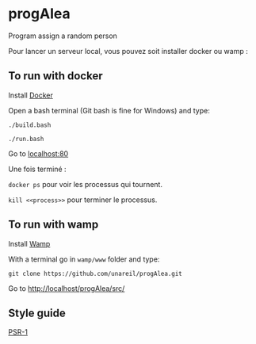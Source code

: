 # progAlea
Program assign a random person

Pour lancer un serveur local, vous pouvez soit installer docker ou wamp :

## To run with docker

Install [Docker](https://docs.docker.com/engine/installation/)

Open a bash terminal (Git bash is fine for Windows) and type:

`./build.bash`

`./run.bash`

Go to [localhost:80](http://localhost:80)

Une fois terminé :

`docker ps` pour voir les processus qui tournent.

`kill <<process>>` pour terminer le processus.

## To run with wamp

Install [Wamp](http://www.wampserver.com/en/#download-wrapper)

With a terminal go in `wamp/www` folder and type:

`git clone https://github.com/unareil/progAlea.git`

Go to [http://localhost/progAlea/src/](http://localhost/progAlea/src/)

## Style guide 

[PSR-1](https://github.com/php-fig/fig-standards/blob/master/accepted/PSR-1-basic-coding-standard.md)
